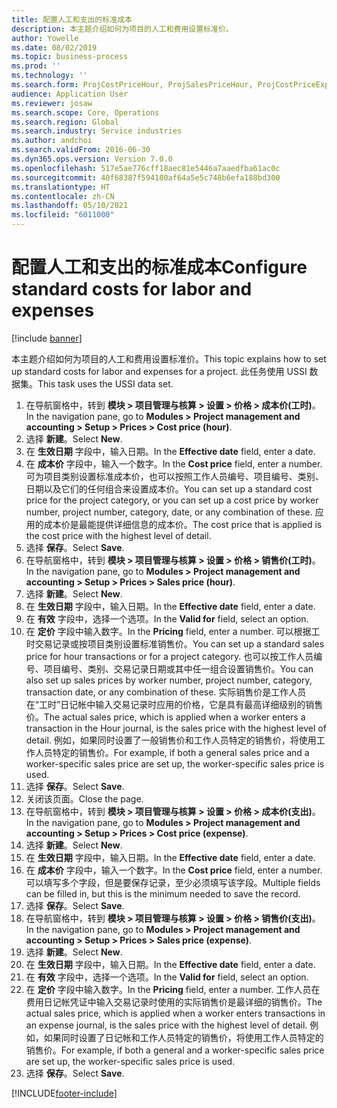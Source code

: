 ```yaml
---
title: 配置人工和支出的标准成本
description: 本主题介绍如何为项目的人工和费用设置标准价。
author: Yowelle
ms.date: 08/02/2019
ms.topic: business-process
ms.prod: ''
ms.technology: ''
ms.search.form: ProjCostPriceHour, ProjSalesPriceHour, ProjCostPriceExpense, ProjSalesPriceCost
audience: Application User
ms.reviewer: josaw
ms.search.scope: Core, Operations
ms.search.region: Global
ms.search.industry: Service industries
ms.author: andchoi
ms.search.validFrom: 2016-06-30
ms.dyn365.ops.version: Version 7.0.0
ms.openlocfilehash: 517e5ae776cff18aec81e5446a7aaedfba61ac0c
ms.sourcegitcommit: 40f68387f594180af64a5e5c748b6efa188bd300
ms.translationtype: HT
ms.contentlocale: zh-CN
ms.lasthandoff: 05/10/2021
ms.locfileid: "6011000"
---
```

# <a name="configure-standard-costs-for-labor-and-expenses"></a><span data-ttu-id="e372f-103">配置人工和支出的标准成本</span><span class="sxs-lookup"><span data-stu-id="e372f-103">Configure standard costs for labor and expenses</span></span>

[!include [banner](../../includes/banner.md)]

<span data-ttu-id="e372f-104">本主题介绍如何为项目的人工和费用设置标准价。</span><span class="sxs-lookup"><span data-stu-id="e372f-104">This topic explains how to set up standard costs for labor and expenses for a project.</span></span> <span data-ttu-id="e372f-105">此任务使用 USSI 数据集。</span><span class="sxs-lookup"><span data-stu-id="e372f-105">This task uses the USSI data set.</span></span>

1. <span data-ttu-id="e372f-106">在导航窗格中，转到 **模块 > 项目管理与核算 > 设置 > 价格 > 成本价(工时)**。</span><span class="sxs-lookup"><span data-stu-id="e372f-106">In the navigation pane, go to **Modules > Project management and accounting > Setup > Prices > Cost price (hour)**.</span></span>
2. <span data-ttu-id="e372f-107">选择 **新建**。</span><span class="sxs-lookup"><span data-stu-id="e372f-107">Select **New**.</span></span>
3. <span data-ttu-id="e372f-108">在 **生效日期** 字段中，输入日期。</span><span class="sxs-lookup"><span data-stu-id="e372f-108">In the **Effective date** field, enter a date.</span></span>
4. <span data-ttu-id="e372f-109">在 **成本价** 字段中，输入一个数字。</span><span class="sxs-lookup"><span data-stu-id="e372f-109">In the **Cost price** field, enter a number.</span></span> <span data-ttu-id="e372f-110">可为项目类别设置标准成本价，也可以按照工作人员编号、项目编号、类别、日期以及它们的任何组合来设置成本价。</span><span class="sxs-lookup"><span data-stu-id="e372f-110">You can set up a standard cost price for the project category, or you can set up a cost price by worker number, project number, category, date, or any combination of these.</span></span> <span data-ttu-id="e372f-111">应用的成本价是最能提供详细信息的成本价。</span><span class="sxs-lookup"><span data-stu-id="e372f-111">The cost price that is applied is the cost price with the highest level of detail.</span></span>  
5. <span data-ttu-id="e372f-112">选择 **保存**。</span><span class="sxs-lookup"><span data-stu-id="e372f-112">Select **Save**.</span></span>
6. <span data-ttu-id="e372f-113">在导航窗格中，转到 **模块 > 项目管理与核算 > 设置 > 价格 > 销售价(工时)**。</span><span class="sxs-lookup"><span data-stu-id="e372f-113">In the navigation pane, go to **Modules > Project management and accounting > Setup > Prices > Sales price (hour)**.</span></span>
7. <span data-ttu-id="e372f-114">选择 **新建**。</span><span class="sxs-lookup"><span data-stu-id="e372f-114">Select **New**.</span></span>
8. <span data-ttu-id="e372f-115">在 **生效日期** 字段中，输入日期。</span><span class="sxs-lookup"><span data-stu-id="e372f-115">In the **Effective date** field, enter a date.</span></span>
9. <span data-ttu-id="e372f-116">在 **有效** 字段中，选择一个选项。</span><span class="sxs-lookup"><span data-stu-id="e372f-116">In the **Valid for** field, select an option.</span></span>
10. <span data-ttu-id="e372f-117">在 **定价** 字段中输入数字。</span><span class="sxs-lookup"><span data-stu-id="e372f-117">In the **Pricing** field, enter a number.</span></span> <span data-ttu-id="e372f-118">可以根据工时交易记录或按项目类别设置标准销售价。</span><span class="sxs-lookup"><span data-stu-id="e372f-118">You can set up a standard sales price for hour transactions or for a project category.</span></span> <span data-ttu-id="e372f-119">也可以按工作人员编号、项目编号、类别、交易记录日期或其中任一组合设置销售价。</span><span class="sxs-lookup"><span data-stu-id="e372f-119">You can also set up sales prices by worker number, project number, category, transaction date, or any combination of these.</span></span> <span data-ttu-id="e372f-120">实际销售价是工作人员在“工时”日记帐中输入交易记录时应用的价格，它是具有最高详细级别的销售价。</span><span class="sxs-lookup"><span data-stu-id="e372f-120">The actual sales price, which is applied when a worker enters a transaction in the Hour journal, is the sales price with the highest level of detail.</span></span> <span data-ttu-id="e372f-121">例如，如果同时设置了一般销售价和工作人员特定的销售价，将使用工作人员特定的销售价。</span><span class="sxs-lookup"><span data-stu-id="e372f-121">For example, if both a general sales price and a worker-specific sales price are set up, the worker-specific sales price is used.</span></span>  
11. <span data-ttu-id="e372f-122">选择 **保存**。</span><span class="sxs-lookup"><span data-stu-id="e372f-122">Select **Save**.</span></span>
12. <span data-ttu-id="e372f-123">关闭该页面。</span><span class="sxs-lookup"><span data-stu-id="e372f-123">Close the page.</span></span>
13. <span data-ttu-id="e372f-124">在导航窗格中，转到 **模块 > 项目管理与核算 > 设置 > 价格 > 成本价(支出)**。</span><span class="sxs-lookup"><span data-stu-id="e372f-124">In the navigation pane, go to **Modules > Project management and accounting > Setup > Prices > Cost price (expense)**.</span></span>
14. <span data-ttu-id="e372f-125">选择 **新建**。</span><span class="sxs-lookup"><span data-stu-id="e372f-125">Select **New**.</span></span>
15. <span data-ttu-id="e372f-126">在 **生效日期** 字段中，输入日期。</span><span class="sxs-lookup"><span data-stu-id="e372f-126">In the **Effective date** field, enter a date.</span></span>
16. <span data-ttu-id="e372f-127">在 **成本价** 字段中，输入一个数字。</span><span class="sxs-lookup"><span data-stu-id="e372f-127">In the **Cost price** field, enter a number.</span></span> <span data-ttu-id="e372f-128">可以填写多个字段，但是要保存记录，至少必须填写该字段。</span><span class="sxs-lookup"><span data-stu-id="e372f-128">Multiple fields can be filled in, but this is the minimum needed to save the record.</span></span>  
17. <span data-ttu-id="e372f-129">选择 **保存**。</span><span class="sxs-lookup"><span data-stu-id="e372f-129">Select **Save**.</span></span>
18. <span data-ttu-id="e372f-130">在导航窗格中，转到 **模块 > 项目管理与核算 > 设置 > 价格 > 销售价(支出)**。</span><span class="sxs-lookup"><span data-stu-id="e372f-130">In the navigation pane, go to **Modules > Project management and accounting > Setup > Prices > Sales price (expense)**.</span></span>
19. <span data-ttu-id="e372f-131">选择 **新建**。</span><span class="sxs-lookup"><span data-stu-id="e372f-131">Select **New**.</span></span>
20. <span data-ttu-id="e372f-132">在 **生效日期** 字段中，输入日期。</span><span class="sxs-lookup"><span data-stu-id="e372f-132">In the **Effective date** field, enter a date.</span></span>
21. <span data-ttu-id="e372f-133">在 **有效** 字段中，选择一个选项。</span><span class="sxs-lookup"><span data-stu-id="e372f-133">In the **Valid for** field, select an option.</span></span>
22. <span data-ttu-id="e372f-134">在 **定价** 字段中输入数字。</span><span class="sxs-lookup"><span data-stu-id="e372f-134">In the **Pricing** field, enter a number.</span></span> <span data-ttu-id="e372f-135">工作人员在费用日记帐凭证中输入交易记录时使用的实际销售价是最详细的销售价。</span><span class="sxs-lookup"><span data-stu-id="e372f-135">The actual sales price, which is applied when a worker enters transactions in an expense journal, is the sales price with the highest level of detail.</span></span> <span data-ttu-id="e372f-136">例如，如果同时设置了日记帐和工作人员特定的销售价，将使用工作人员特定的销售价。</span><span class="sxs-lookup"><span data-stu-id="e372f-136">For example, if both a general and a worker-specific sales price are set up, the worker-specific sales price is used.</span></span>  
23. <span data-ttu-id="e372f-137">选择 **保存**。</span><span class="sxs-lookup"><span data-stu-id="e372f-137">Select **Save**.</span></span>



[!INCLUDE[footer-include](../../includes/footer-banner.md)]